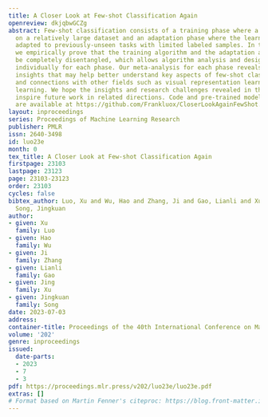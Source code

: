 ```yaml
---
title: A Closer Look at Few-shot Classification Again
openreview: dkjqbwGCZg
abstract: Few-shot classification consists of a training phase where a model is learned
  on a relatively large dataset and an adaptation phase where the learned model is
  adapted to previously-unseen tasks with limited labeled samples. In this paper,
  we empirically prove that the training algorithm and the adaptation algorithm can
  be completely disentangled, which allows algorithm analysis and design to be done
  individually for each phase. Our meta-analysis for each phase reveals several interesting
  insights that may help better understand key aspects of few-shot classification
  and connections with other fields such as visual representation learning and transfer
  learning. We hope the insights and research challenges revealed in this paper can
  inspire future work in related directions. Code and pre-trained models (in PyTorch)
  are available at https://github.com/Frankluox/CloserLookAgainFewShot.
layout: inproceedings
series: Proceedings of Machine Learning Research
publisher: PMLR
issn: 2640-3498
id: luo23e
month: 0
tex_title: A Closer Look at Few-shot Classification Again
firstpage: 23103
lastpage: 23123
page: 23103-23123
order: 23103
cycles: false
bibtex_author: Luo, Xu and Wu, Hao and Zhang, Ji and Gao, Lianli and Xu, Jing and
  Song, Jingkuan
author:
- given: Xu
  family: Luo
- given: Hao
  family: Wu
- given: Ji
  family: Zhang
- given: Lianli
  family: Gao
- given: Jing
  family: Xu
- given: Jingkuan
  family: Song
date: 2023-07-03
address: 
container-title: Proceedings of the 40th International Conference on Machine Learning
volume: '202'
genre: inproceedings
issued:
  date-parts:
  - 2023
  - 7
  - 3
pdf: https://proceedings.mlr.press/v202/luo23e/luo23e.pdf
extras: []
# Format based on Martin Fenner's citeproc: https://blog.front-matter.io/posts/citeproc-yaml-for-bibliographies/
---
```

